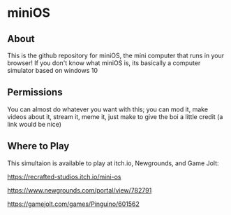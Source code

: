 # miniOS

## About

This is the github repository for miniOS, the mini computer that runs in your browser!
If you don't know what miniOS is, its basically a computer simulator based on windows 10

##  Permissions

You can almost do whatever you want with this; you can mod it, make videos about it, stream it, meme it, just make to give the boi a little credit (a link would be nice) 


## Where to Play

This simultaion is available to play at itch.io, Newgrounds, and Game Jolt: 

https://recrafted-studios.itch.io/mini-os

https://www.newgrounds.com/portal/view/782791

https://gamejolt.com/games/Pinguino/601562
